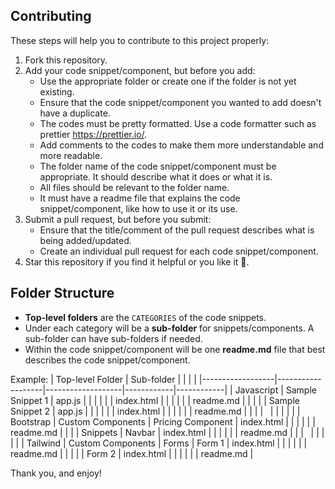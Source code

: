 ## Contributing

These steps will help you to contribute to this project properly:
1. Fork this repository.
2. Add your code snippet/component, but before you add:
   * Use the appropriate folder or create one if the folder is not yet existing.
   * Ensure that the code snippet/component you wanted to add doesn't have a duplicate.
   * The codes must be pretty formatted. Use a code formatter such as prettier https://prettier.io/.
   * Add comments to the codes to make them more understandable and more readable.
   * The folder name of the code snippet/component must be appropriate. It should describe what it does or what it is. 
   * All files should be relevant to the folder name.
   * It must have a readme file that explains the code snippet/component, like how to use it or its use.
3. Submit a pull request, but before you submit:
   * Ensure that the title/comment of the pull request describes what is being added/updated.
   * Create an individual pull request for each code snippet/component.
3. Star this repository if you find it helpful or you like it 🌟.

## Folder Structure

- **Top-level folders** are the `CATEGORIES` of the code snippets.
- Under each category will be a **sub-folder** for snippets/components. A sub-folder can have sub-folders if needed.
- Within the code snippet/component will be one **readme.md** file that best describes the code snippet/component.

Example:
| Top-level Folder | Sub-folder        |                   |            |            |
|------------------|-------------------|-------------------|------------|------------|
| Javascript       | Sample Snippet 1  | app.js            |            |            |
|                  |                   | index.html        |            |            |
|                  |                   | readme.md         |            |            |
|                  | Sample Snippet 2  | app.js            |            |            |
|                  |                   | index.html        |            |            |
|                  |                   | readme.md         |            |            |
| &nbsp;           |                   |                   |            |            |
| Bootstrap        | Custom Components | Pricing Component | index.html |            | 
|                  |                   |                   | readme.md  |            |
|                  | Snippets          | Navbar            | index.html |            |
|                  |                   |                   | readme.md  |            |
| &nbsp;           |                   |                   |            |            |
| Tailwind         | Custom Components | Forms             | Form 1     | index.html |
|                  |                   |                   |            | readme.md  |
|                  |                   |                   | Form 2     | index.html |
|                  |                   |                   |            | readme.md  |

Thank you, and enjoy!




